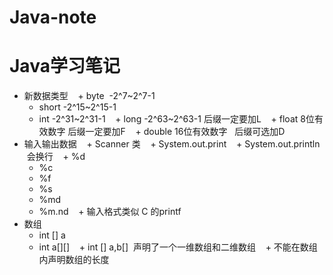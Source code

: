 # Java-note
# Java学习笔记

+ 新数据类型
    + byte  -2^7~2^7-1
    + short  -2^15~2^15-1
    + int  -2^31~2^31-1
    + long  -2^63~2^63-1  后缀一定要加L
    + float  8位有效数字  后缀一定要加F
    + double  16位有效数字   后缀可选加D
+ 输入输出数据
    + Scanner 类
    + System.out.print
    + System.out.println  会换行
    + %d
    + %c
    + %f
    + %s
    + %md
    + %m.nd
    + 输入格式类似 C 的printf
+ 数组
    + int [] a
    + int a[][]
    + int [] a,b[]  声明了一个一维数组和二维数组
    + 不能在数组内声明数组的长度
    

